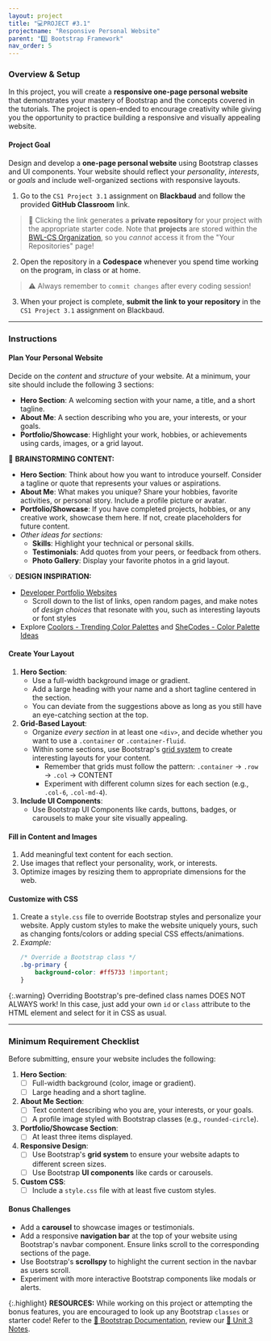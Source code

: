 ```yaml
---
layout: project
title: "💻PROJECT #3.1"
projectname: "Responsive Personal Website"
parent: "3️⃣ Bootstrap Framework"
nav_order: 5
---
```



### Overview & Setup

In this project, you will create a **responsive one-page personal website** that demonstrates your mastery of Bootstrap and the concepts covered in the tutorials. The project is open-ended to encourage creativity while giving you the opportunity to practice building a responsive and visually appealing website.

#### Project Goal
Design and develop a **one-page personal website** using Bootstrap classes and UI components. Your website should reflect your _personality_, _interests_, or _goals_ and include well-organized sections with responsive layouts.

<div class="setup" markdown="block">

1. Go to the `CS1 Project 3.1` assignment on **Blackbaud** and follow the provided **GitHub Classroom** link.
  > 📁 Clicking the link generates a **private repository** for your project with the appropriate starter code. Note that **projects** are stored within the [BWL-CS Organization](https://github.com/BWL-CS), so you _cannot_ access it from the "Your Repositories" page!
2. Open the repository in a **Codespace** whenever you spend time working on the program, in class or at home. 
  > ⚠️ Always remember to `commit changes` after every coding session!
3. When your project is complete, **submit the link to your repository** in the `CS1 Project 3.1` assignment on Blackbaud.

</div>

--- 

### Instructions

#### Plan Your Personal Website

Decide on the _content_ and _structure_ of your website. At a minimum, your site should include the following 3 sections:
- **Hero Section**: A welcoming section with your name, a title, and a short tagline. 
- **About Me**: A section describing who you are, your interests, or your goals.
- **Portfolio/Showcase**: Highlight your work, hobbies, or achievements using cards, images, or a grid layout.

<div class="task" markdown="block">
  
🧠 **BRAINSTORMING CONTENT:**
- **Hero Section**: Think about how you want to introduce yourself. Consider a tagline or quote that represents your values or aspirations.
- **About Me**: What makes you unique? Share your hobbies, favorite activities, or personal story. Include a profile picture or avatar.
- **Portfolio/Showcase**: If you have completed projects, hobbies, or any creative work, showcase them here. If not, create placeholders for future content.
- _Other ideas for sections:_
  - **Skills**: Highlight your technical or personal skills. 
  - **Testimonials**: Add quotes from your peers, or feedback from others.
  - **Photo Gallery**: Display your favorite photos in a grid layout. 

💡 **DESIGN INSPIRATION:** 
- [Developer Portfolio Websites](https://github.com/emmabostian/developer-portfolios)
  - Scroll down to the list of links, open random pages, and make notes of _design choices_ that resonate with you, such as interesting layouts or font styles
- Explore [Coolors - Trending Color Palettes](https://coolors.co/palettes/trending) and [SheCodes - Color Palette Ideas](https://www.shecodes.io/palettes)

</div>

#### Create Your Layout
1. **Hero Section**:
   - Use a full-width background image or gradient.
   - Add a large heading with your name and a short tagline centered in the section.
   - You can deviate from the suggestions above as long as you still have an eye-catching section at the top.
1. **Grid-Based Layout**:
   - Organize _every section_ in at least one `<div>`, and decide whether you want to use a `.container` or `.container-fluid`.  
   - Within some sections, use Bootstrap's [grid system](https://getbootstrap.com/docs/5.3/layout/grid/) to create interesting layouts for your content.
     - Remember that grids must follow the pattern: `.container` → `.row` → `.col` → CONTENT
     - Experiment with different column sizes for each section (e.g., `.col-6`, `.col-md-4`).
1. **Include UI Components**:
   - Use Bootstrap UI Components like cards, buttons, badges, or carousels to make your site visually appealing.

#### Fill in Content and Images
1. Add meaningful text content for each section.
2. Use images that reflect your personality, work, or interests.
3. Optimize images by resizing them to appropriate dimensions for the web.

#### Customize with CSS
1. Create a `style.css` file to override Bootstrap styles and personalize your website. Apply custom styles to make the website uniquely yours, such as changing fonts/colors or adding special CSS effects/animations. 
2. _Example:_
   ```css
   /* Override a Bootstrap class */
   .bg-primary {
       background-color: #ff5733 !important; 
   }
   ```

{:.warning}
Overriding Bootstrap's pre-defined class names DOES NOT ALWAYS work! In this case, just add your own `id` or `class` attribute to the HTML element and select for it in CSS as usual. 

--- 

### Minimum Requirement Checklist

Before submitting, ensure your website includes the following:

1. **Hero Section**:
   - [ ] Full-width background (color, image or gradient).
   - [ ] Large heading and a short tagline.

2. **About Me Section**:
   - [ ] Text content describing who you are, your interests, or your goals.
   - [ ] A profile image styled with Bootstrap classes (e.g., `rounded-circle`).

3. **Portfolio/Showcase Section**:
   - [ ] At least three items displayed.

4. **Responsive Design**:
   - [ ] Use Bootstrap's **grid system** to ensure your website adapts to different screen sizes.
   - [ ] Use Bootstrap **UI components** like cards or carousels.

5. **Custom CSS**:
   - [ ] Include a `style.css` file with at least five custom styles.

#### Bonus Challenges
- Add a **carousel** to showcase images or testimonials.
- Add a responsive **navigation bar** at the top of your website using Bootstrap's navbar component. Ensure links scroll to the corresponding sections of the page.
- Use Bootstrap's **scrollspy** to highlight the current section in the navbar as users scroll.
- Experiment with more interactive Bootstrap components like modals or alerts.


{:.highlight}
**RESOURCES:** While working on this project or attempting the bonus features, you are encouraged to look up any Bootstrap `classes` or starter code! Refer to the [📖 Bootstrap Documentation](https://www.w3schools.com/css/), review our [📓 Unit 3 Notes](https://coderina.dev/webdocs/unit03). 

